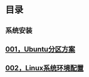 # [](#header-1)目录
    

## [](#header-2)系统安装

[001，Ubuntu分区方案](/article/UbuntuHardDiskPartition.md)
------

[002，Linux系统环境配置](/article/SetupLinuxEnvironment.md)
------



